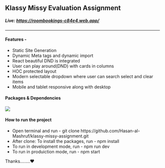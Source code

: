 <h2>Klassy Missy Evaluation Assignment</h2>
<h5>Live: <a href='https://roombookings-c84e4.web.app/' target="_blank"> https://roombookings-c84e4.web.app/  </a></h5>
<hr />
<h4>Features - </h4> <ul> <li>Static Site Generation</li><li>Dynamic Meta tags and dynamic import</li> <li>React beautiful DND is integrated</li> <li>User can play around(DND) with cards in columns</li> <li>HOC protected layout</li> <li>Modern selectable dropdown where user can search select and clear items </li>  <li>Mobile and tablet responsive along with desktop</li> </ul>

<h4>Packages & Dependencies</h4> 
<img src="https://i.ibb.co/pw7tdWk/Capturesdasd.png"/>


<h4>How to run the project</h4>

<ul>
  <li>Open terminal and run - git clone https://github.com/Hasan-al-Mashruf/klassy-missy-assignment.git</li>
  <li> After clone: To install the packages, run - npm install</li>
  <li> To run in development mode, run - npm run dev</li>
  <li> To run in produiction mode, run - npm start</li>
</ul>

Thanks........❤️


